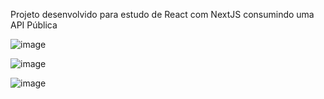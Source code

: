Projeto desenvolvido para estudo de React com NextJS consumindo uma API Pública

![image](https://github.com/user-attachments/assets/1e48df91-2375-4f0f-93d5-42aa22cc7b40)

![image](https://github.com/user-attachments/assets/9753f1b5-886d-4890-a39a-66ac8fd092ec)

![image](https://github.com/user-attachments/assets/a07547c1-a7d7-4b68-bb59-e1c19bf63da9)
